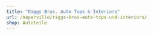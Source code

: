 ```yaml
---
title: "Riggs Bros. Auto Tops & Interiors"
url: /naperville/riggs-bros-auto-tops-und-interiors/
shop: Autoteile
---
```

